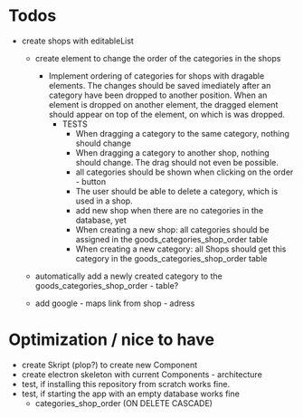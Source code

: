 # Todos
- create shops with editableList
    - create element to change the order of the categories in the shops
        - Implement ordering of categories for shops with dragable elements. The changes should be saved imediately
        after an category have been dropped to another position. When an element is dropped on another element, the dragged element should appear on top of the element, on which is was dropped.
            - TESTS
                - When dragging a category to the same category, nothing should change
                - When dragging a category to another shop, nothing should change. The drag should not even be possible.
                - all categories should be shown when clicking on the order - button
                - The user should be able to delete a category, which is used in a shop.
                - add new shop when there are no categories in the database, yet
                - When creating a new shop: all categories should be assigned in the goods_categories_shop_order table
                - When creating a new category: all Shops should get this category in the goods_categories_shop_order table
                

    - automatically add a newly created category to the goods_categories_shop_order - table?
    - add google - maps link from shop - adress

# Optimization / nice to have
- create Skript (plop?) to create new Component
- create electron skeleton with current Components - architecture
- test, if installing this repository from scratch works fine.
- test, if starting the app with an empty database works fine
    - categories_shop_order (ON DELETE CASCADE)